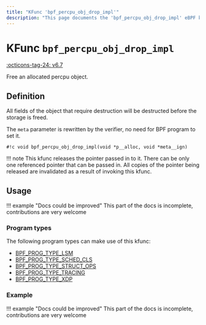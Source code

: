 ```yaml
---
title: "KFunc 'bpf_percpu_obj_drop_impl'"
description: "This page documents the 'bpf_percpu_obj_drop_impl' eBPF kfunc, including its defintion, usage, program types that can use it, and examples."
---
```

# KFunc `bpf_percpu_obj_drop_impl`

<!-- [FEATURE_TAG](bpf_percpu_obj_drop_impl) -->
[:octicons-tag-24: v6.7](https://github.com/torvalds/linux/commit/36d8bdf75a93190e5669b9d1d95994e13e15ba1d)
<!-- [/FEATURE_TAG] -->

Free an allocated percpu object.

## Definition

All fields of the object that require destruction will be destructed before the storage is freed.

The `meta` parameter is rewritten by the verifier, no need for BPF program to set it.

<!-- [KFUNC_DEF] -->
`#!c void bpf_percpu_obj_drop_impl(void *p__alloc, void *meta__ign)`

!!! note
	This kfunc releases the pointer passed in to it. There can be only one referenced pointer that can be passed in. 
	All copies of the pointer being released are invalidated as a result of invoking this kfunc.
<!-- [/KFUNC_DEF] -->

## Usage

!!! example "Docs could be improved"
    This part of the docs is incomplete, contributions are very welcome

### Program types

The following program types can make use of this kfunc:

<!-- [KFUNC_PROG_REF] -->
- [BPF_PROG_TYPE_LSM](../program-type/BPF_PROG_TYPE_LSM.md)
- [BPF_PROG_TYPE_SCHED_CLS](../program-type/BPF_PROG_TYPE_SCHED_CLS.md)
- [BPF_PROG_TYPE_STRUCT_OPS](../program-type/BPF_PROG_TYPE_STRUCT_OPS.md)
- [BPF_PROG_TYPE_TRACING](../program-type/BPF_PROG_TYPE_TRACING.md)
- [BPF_PROG_TYPE_XDP](../program-type/BPF_PROG_TYPE_XDP.md)
<!-- [/KFUNC_PROG_REF] -->

### Example

!!! example "Docs could be improved"
    This part of the docs is incomplete, contributions are very welcome

